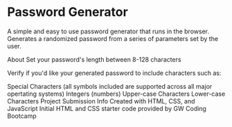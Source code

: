 # Password Generator
A simple and easy to use password generator that runs in the browser. Generates a randomized password from a series of parameters set by the user.

About
Set your password's length between 8-128 characters

Verify if you'd like your generated password to include characters such as:

Special Characters (all symbols included are supported across all major opertating systems)
Integers (numbers)
Upper-case Characters
Lower-case Characters
Project Submission Info
Created with HTML, CSS, and JavaScript
Initial HTML and CSS starter code provided by GW Coding Bootcamp